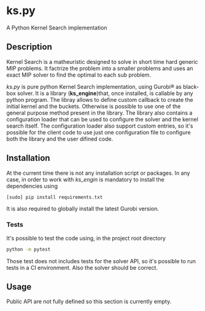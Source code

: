 # ks.py


A Python Kernel Search implementation 

## Description

Kernel Search is a matheuristic designed to solve in short time
hard generic MIP problems. It factrize the problem into a smaller 
problems and uses an exact MIP solver to find the optimal to each sub
problem. 

_ks.py_ is pure python Kernel Search implementation, using Gurobi® as black-box solver.
It is a  library (**ks_engine**)that, once installed, is callable 
by any python program. The libray allows to 
define custom callback to create the initial kernel and the buckets.
Otherwise is possible to use one of the general purpose method present in the library. 
The library also contains a configuration loader that can be used 
to configure the solver and the kernel search itself. The configuration loader also support custom entries, so it's possible 
for the client code to use just one configuration file to configure
both the library and the user difined code.


## Installation
At the current time there is not any installation script or packages. In any 
case, in order to work with *ks_engin* is mandatory to install the dependencies 
using

```bash
[sudo] pip install requirements.txt
```
It is also required to globally install the latest Gurobi version. 

### Tests
It's possible to test the code using, in the project 
root directory

```bash
python -m pytest
```

Those test does not includes tests for the solver API,
so it's possible to run tests in a CI environment. Also the solver should be correct. 

## Usage

Public API are not fully defined so this section is 
currently empty.